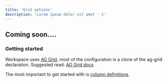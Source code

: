 ```yaml
---
title: 'Grid options'
description: 'Lorem ipsum dolor sit amet - 2'
---
```


## Coming soon....

### Getting started

Workspace uses [AG Grid](https://www.ag-grid.com/), most of the configuration is a clone of the ag-grid declaration.
Suggested read: [AG Grid docs](https://www.ag-grid.com/react-data-grid/)

The most important to get started with is [column definitions](https://www.ag-grid.com/react-data-grid/column-definitions/).
